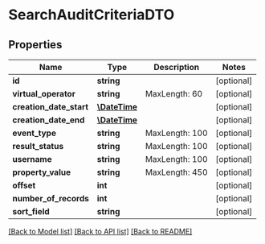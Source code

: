 # SearchAuditCriteriaDTO

## Properties
Name | Type | Description | Notes
------------ | ------------- | ------------- | -------------
**id** | **string** |  | [optional] 
**virtual_operator** | **string** | MaxLength: 60 | [optional] 
**creation_date_start** | [**\DateTime**](\DateTime.md) |  | [optional] 
**creation_date_end** | [**\DateTime**](\DateTime.md) |  | [optional] 
**event_type** | **string** | MaxLength: 100 | [optional] 
**result_status** | **string** | MaxLength: 100 | [optional] 
**username** | **string** | MaxLength: 100 | [optional] 
**property_value** | **string** | MaxLength: 450 | [optional] 
**offset** | **int** |  | [optional] 
**number_of_records** | **int** |  | [optional] 
**sort_field** | **string** |  | [optional] 

[[Back to Model list]](../README.md#documentation-for-models) [[Back to API list]](../README.md#documentation-for-api-endpoints) [[Back to README]](../README.md)


